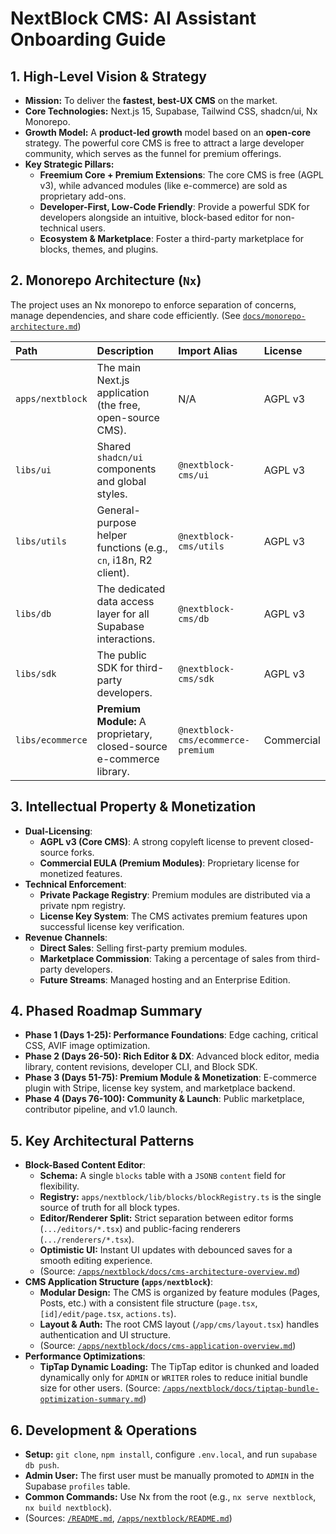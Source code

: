 # NextBlock CMS: AI Assistant Onboarding Guide

## 1. High-Level Vision & Strategy
*   **Mission:** To deliver the **fastest, best-UX CMS** on the market.
*   **Core Technologies:** Next.js 15, Supabase, Tailwind CSS, shadcn/ui, Nx Monorepo.
*   **Growth Model:** A **product-led growth** model based on an **open-core** strategy. The powerful core CMS is free to attract a large developer community, which serves as the funnel for premium offerings.
*   **Key Strategic Pillars:**
    *   **Freemium Core + Premium Extensions**: The core CMS is free (AGPL v3), while advanced modules (like e-commerce) are sold as proprietary add-ons.
    *   **Developer-First, Low-Code Friendly**: Provide a powerful SDK for developers alongside an intuitive, block-based editor for non-technical users.
    *   **Ecosystem & Marketplace**: Foster a third-party marketplace for blocks, themes, and plugins.

## 2. Monorepo Architecture (`Nx`)
The project uses an Nx monorepo to enforce separation of concerns, manage dependencies, and share code efficiently. (See [`docs/monorepo-architecture.md`](./monorepo-architecture.md))

| Path | Description | Import Alias | License |
| :--- | :--- | :--- | :--- |
| `apps/nextblock` | The main Next.js application (the free, open-source CMS). | N/A | AGPL v3 |
| `libs/ui` | Shared `shadcn/ui` components and global styles. | `@nextblock-cms/ui` | AGPL v3 |
| `libs/utils` | General-purpose helper functions (e.g., `cn`, i18n, R2 client). | `@nextblock-cms/utils` | AGPL v3 |
| `libs/db` | The dedicated data access layer for all Supabase interactions. | `@nextblock-cms/db` | AGPL v3 |
| `libs/sdk` | The public SDK for third-party developers. | `@nextblock-cms/sdk` | AGPL v3 |
| `libs/ecommerce` | **Premium Module:** A proprietary, closed-source e-commerce library. | `@nextblock-cms/ecommerce-premium` | Commercial |

## 3. Intellectual Property & Monetization
*   **Dual-Licensing**:
    *   **AGPL v3 (Core CMS)**: A strong copyleft license to prevent closed-source forks.
    *   **Commercial EULA (Premium Modules)**: Proprietary license for monetized features.
*   **Technical Enforcement**:
    *   **Private Package Registry**: Premium modules are distributed via a private npm registry.
    *   **License Key System**: The CMS activates premium features upon successful license key verification.
*   **Revenue Channels**:
    *   **Direct Sales**: Selling first-party premium modules.
    *   **Marketplace Commission**: Taking a percentage of sales from third-party developers.
    *   **Future Streams**: Managed hosting and an Enterprise Edition.

## 4. Phased Roadmap Summary
*   **Phase 1 (Days 1-25): Performance Foundations**: Edge caching, critical CSS, AVIF image optimization.
*   **Phase 2 (Days 26-50): Rich Editor & DX**: Advanced block editor, media library, content revisions, developer CLI, and Block SDK.
*   **Phase 3 (Days 51-75): Premium Module & Monetization**: E-commerce plugin with Stripe, license key system, and marketplace backend.
*   **Phase 4 (Days 76-100): Community & Launch**: Public marketplace, contributor pipeline, and v1.0 launch.

## 5. Key Architectural Patterns
*   **Block-Based Content Editor**:
    *   **Schema:** A single `blocks` table with a `JSONB` `content` field for flexibility.
    *   **Registry:** `apps/nextblock/lib/blocks/blockRegistry.ts` is the single source of truth for all block types.
    *   **Editor/Renderer Split:** Strict separation between editor forms (`.../editors/*.tsx`) and public-facing renderers (`.../renderers/*.tsx`).
    *   **Optimistic UI:** Instant UI updates with debounced saves for a smooth editing experience.
    *   (Source: [`/apps/nextblock/docs/cms-architecture-overview.md`](/apps/nextblock/docs/cms-architecture-overview.md))
*   **CMS Application Structure (`apps/nextblock`)**:
    *   **Modular Design:** The CMS is organized by feature modules (Pages, Posts, etc.) with a consistent file structure (`page.tsx`, `[id]/edit/page.tsx`, `actions.ts`).
    *   **Layout & Auth:** The root CMS layout (`/app/cms/layout.tsx`) handles authentication and UI structure.
    *   (Source: [`/apps/nextblock/docs/cms-application-overview.md`](/apps/nextblock/docs/cms-application-overview.md))
*   **Performance Optimizations**:
    *   **TipTap Dynamic Loading:** The TipTap editor is chunked and loaded dynamically only for `ADMIN` or `WRITER` roles to reduce initial bundle size for other users. (Source: [`/apps/nextblock/docs/tiptap-bundle-optimization-summary.md`](/apps/nextblock/docs/tiptap-bundle-optimization-summary.md))

## 6. Development & Operations
*   **Setup:** `git clone`, `npm install`, configure `.env.local`, and run `supabase db push`.
*   **Admin User:** The first user must be manually promoted to `ADMIN` in the Supabase `profiles` table.
*   **Common Commands:** Use Nx from the root (e.g., `nx serve nextblock`, `nx build nextblock`).
*   (Sources: [`/README.md`](/README.md), [`/apps/nextblock/README.md`](/apps/nextblock/README.md))
